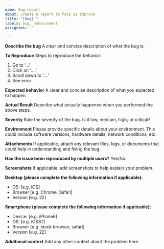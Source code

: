 ```yaml
---
name: Bug report
about: Create a report to help us improve
title: "[Bug] "
labels: bug, enhancement
assignees: ''

---
```


**Describe the bug**
A clear and concise description of what the bug is.

**To Reproduce**
Steps to reproduce the behavior:
1. Go to '...'
2. Click on '....'
3. Scroll down to '....'
4. See error

**Expected behavior**
A clear and concise description of what you expected to happen.

**Actual Result**
Describe what actually happened when you performed the above steps.

**Severity**
Rate the severity of the bug. Is it low, medium, high, or critical?

**Environment**
Please provide specific details about your environment. This could include software versions, hardware details, network conditions, etc.

**Attachments**
If applicable, attach any relevant files, logs, or documents that could help in understanding and fixing the bug.

**Has the issue been reproduced by multiple users?**
Yes/No

**Screenshots**
If applicable, add screenshots to help explain your problem.

**Desktop (please complete the following information if applicable):**
 - OS: [e.g. iOS]
 - Browser [e.g. Chrome, Safari]
 - Version [e.g. 22]

**Smartphone (please complete the following information if applicable):**
 - Device: [e.g. iPhone6]
 - OS: [e.g. iOS8.1]
 - Browser [e.g. stock browser, safari]
 - Version [e.g. 22]

**Additional context**
Add any other context about the problem here.